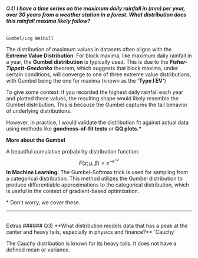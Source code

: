 ###### Q4) **I have a time series on the maximum daily rainfall in (mm) per year, over 30 years from a weather station in a forest. What distribution does this rainfall maxima likely follow?**
`Gumbel/Log Weibull`

The distribution of maximum values in datasets often aligns with the **Extreme Value Distribution**. For block maxima, like maximum daily rainfall in a year, the **Gumbel distribution** is typically used. This is due to the ***Fisher-Tippett-Gnedenko*** theorem, which suggests that block maxima, under certain conditions, will converge to one of three extreme value distributions, with Gumbel being the one for maxima (known as the **'Type I EV'**)

To give some context: if you recorded the highest daily rainfall each year and plotted these values, the resulting shape would likely resemble the Gumbel distribution. This is because the Gumbel captures the tail behavior of underlying distributions.

However, in practice, I would validate the distribution fit against actual data using methods like **goodness-of-fit tests** or **QQ plots.\***

**More about the Gumbel**

A beautiful cumulative probability distribution function:
$$F(x;μ,β)=e^{{−e}^{−z}}$$
**In Machine Learning:** The Gumbel-Softmax trick is used for sampling from a categorical distribution. This method utilizes the Gumbel distribution to produce differentiable approximations to the categorical distribution, which is useful in the context of gradient-based optimization.

\* Don't worry, we cover these. 

---


<br>
Extras
###### Q3) **What distribution models data that has a peak at the center and heavy tails, especially in physics and finance?**
`Cauchy`

The Cauchy distribution is known for its heavy tails. It does not have a defined mean or variance.

